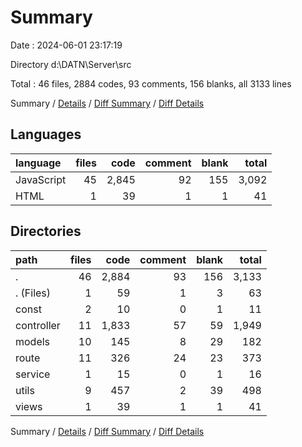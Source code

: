 # Summary

Date : 2024-06-01 23:17:19

Directory d:\\DATN\\Server\\src

Total : 46 files,  2884 codes, 93 comments, 156 blanks, all 3133 lines

Summary / [Details](details.md) / [Diff Summary](diff.md) / [Diff Details](diff-details.md)

## Languages
| language | files | code | comment | blank | total |
| :--- | ---: | ---: | ---: | ---: | ---: |
| JavaScript | 45 | 2,845 | 92 | 155 | 3,092 |
| HTML | 1 | 39 | 1 | 1 | 41 |

## Directories
| path | files | code | comment | blank | total |
| :--- | ---: | ---: | ---: | ---: | ---: |
| . | 46 | 2,884 | 93 | 156 | 3,133 |
| . (Files) | 1 | 59 | 1 | 3 | 63 |
| const | 2 | 10 | 0 | 1 | 11 |
| controller | 11 | 1,833 | 57 | 59 | 1,949 |
| models | 10 | 145 | 8 | 29 | 182 |
| route | 11 | 326 | 24 | 23 | 373 |
| service | 1 | 15 | 0 | 1 | 16 |
| utils | 9 | 457 | 2 | 39 | 498 |
| views | 1 | 39 | 1 | 1 | 41 |

Summary / [Details](details.md) / [Diff Summary](diff.md) / [Diff Details](diff-details.md)